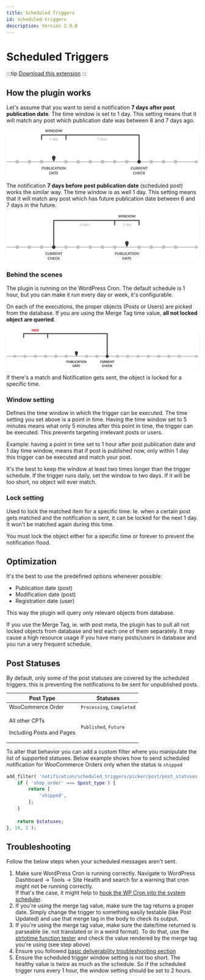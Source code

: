 ```yaml
---
title: Scheduled Triggers
id: scheduled-triggers
description: Version 2.0.0
---
```


# Scheduled Triggers

:::tip
[Download this extension](https://bracketspace.com/downloads/notification-scheduled-triggers/)
:::

## How the plugin works

Let's assume that you want to send a notification **7 days after post publication date**. The time window is set to 1 day. This setting means that it will match any post which publication date was between 8 and 7 days ago.

![The timeline. Each gray dot stands for the scheduled check (default: 1 hour)](../assets/scheduled-triggers-after-static.png)



The notification **7 days before post publication date** (scheduled post) works the similar way. The time window is as well 1 day. This setting means that it will match any post which has future publication date between 6 and 7 days in the future.

![The timelime](../assets/scheduled-triggers-before-static.png)

### Behind the scenes

The plugin is running on the WordPress Cron. The default schedule is 1 hour, but you can make it run every day or week, it's configurable.

On each of the executions, the proper objects (Posts or Users) are picked from the database. If you are using the Merge Tag time value, **all not locked object are queried**.

![Schedule running and matching an object](../assets/scheduled-triggers.gif)

If there's a match and Notification gets sent, the object is locked for a specific time.&#x20;

### Window setting

Defines the time window in which the trigger can be executed. The time setting you set above is a point in time. Having the time window set to 5 minutes means what only 5 minutes after this point in time, the trigger can be executed. This prevents targeting irrelevant posts or users.

Example: having a point in time set to 1 hour after post publication date and 1 day time window, means that if post is published now, only within 1 day this trigger can be executed and match your post.

It's the best to keep the window at least two times longer than the trigger schedule. If the trigger runs daily, set the window to two days. If it will be too short, no object will ever match.

### Lock setting

Used to lock the matched item for a specific time. Ie. when a certain post gets matched and the notification is sent, it can be locked for the next 1 day. It won't be matched again during this time.

You must lock the object either for a specific time or forever to prevent the notification flood.

## Optimization

It's the best to use the predefined options whenever possible:

* Publication date (post)
* Modification date (post)
* Registration date (user)

This way the plugin will query only relevant objects from database.

If you use the Merge Tag, ie. with post meta, the plugin has to pull all not locked objects from database and test each one of them separately. It may cause a high resource usage if you have many posts/users in database and you run a very frequent schedule.

## Post Statuses

By default, only some of the post statuses are covered by the scheduled triggers. this is preventing the notifications to be sent for unpublished posts.

| Post Type                                             | Statuses                   |
| ----------------------------------------------------- | -------------------------- |
| WooCommerce Order                                     | `Processing`, `Completed`  |
| <p>All other CPTs</p><p>Including Posts and Pages</p> | `Published`, `Future`      |

To alter that behavior you can add a custom filter where you manipulate the list of supported statuses. Below example shows how to send scheduled notification for WooCommerce Orders only when the status is `shipped`

```php
add_filter( 'notification/scheduled_triggers/picker/post/post_statuses', function ( $statuses, $post_type ) {
    if ( 'shop_order' === $post_type ) {
        return [
            'shipped',
        ];
    }

    return $statuses;
}, 10, 2 );
```

## Troubleshooting

Follow the below steps when your scheduled messages aren't sent.

1. Make sure WordPress Cron is running correctly. Navigate to WordPress Dashboard -> Tools -> Site Health and search for a warning that cron might not be running correctly.\
   If that's the case, it might help to [hook the WP Cron into the system scheduler](https://developer.wordpress.org/plugins/cron/hooking-wp-cron-into-the-system-task-scheduler/).
2. If you're using the merge tag value, make sure the tag returns a proper date. Simply change the trigger to something easily testable (like Post Updated) and use that merge tag in the body to check its output.
3. If you're using the merge tag value, make sure the date/time returned is parseable (ie. not translated or in a weird format). To do that, use the [strtotime function tester](https://strtotime.co.uk/) and check the value rendered by the merge tag you're using (see step above)
4. Ensure you followed [basic deliverability troubleshooting section](https://docs.bracketspace.com/notification/user-guide/troubleshooting#nothing-is-sent)
5. Ensure the scheduled trigger window setting is not too short. The healthy value is twice as much as the schedule. So if the scheduled trigger runs every 1 hour, the window setting should be set to 2 hours.&#x20;
